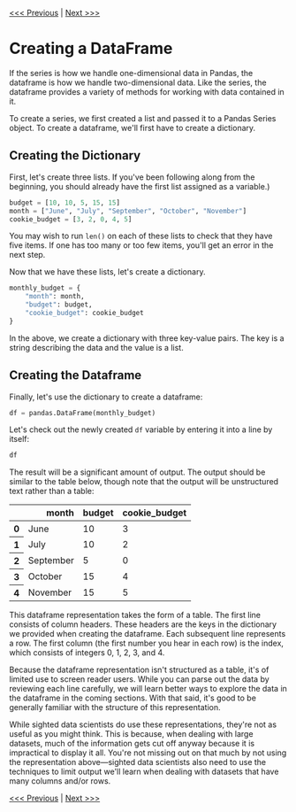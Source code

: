 [<<< Previous](keysvalues.md) | [Next >>>](dataframe_fundamentals.md)

# Creating a DataFrame

If the series is how we handle one-dimensional data in Pandas, the dataframe is how we handle two-dimensional data. Like the series, the dataframe provides a variety of methods for working with data contained in it.

To create a series, we first created a list and passed it to a Pandas Series object. To create a dataframe, we'll first have to create a dictionary.

## Creating the Dictionary

First, let's create three lists. If you've been following along from the beginning, you should already have the first list assigned as a variable.)

```python
budget = [10, 10, 5, 15, 15]
month = ["June", "July", "September", "October", "November"]
cookie_budget = [3, 2, 0, 4, 5]
```

You may wish to run `len()` on each of these lists to check that they have five items. If one has too many or too few items, you'll get an error in the next step.

Now that we have these lists, let's create a dictionary. 

```python
monthly_budget = {
    "month": month, 
    "budget": budget, 
    "cookie_budget": cookie_budget
}
```

In the above, we create a dictionary with three key-value pairs. The key is a string describing the data and the value is a list. 

## Creating the Dataframe

Finally, let's use the dictionary to create a dataframe:

```python
df = pandas.DataFrame(monthly_budget)
```

Let's check out the newly created `df` variable by entering it into a line by itself:

```python
df
```

The result will be a significant amount of output. The output should be similar to the table below, though note that the output will be unstructured text rather than a table:

<table>
  <thead>
    <tr style="text-align: right;">
      <th></th>
      <th>month</th>
      <th>budget</th>
      <th>cookie_budget</th>
    </tr>
  </thead>
  <tbody>
    <tr>
      <th>0</th>
      <td>June</td>
      <td>10</td>
      <td>3</td>
    </tr>
    <tr>
      <th>1</th>
      <td>July</td>
      <td>10</td>
      <td>2</td>
    </tr>
    <tr>
      <th>2</th>
      <td>September</td>
      <td>5</td>
      <td>0</td>
    </tr>
    <tr>
      <th>3</th>
      <td>October</td>
      <td>15</td>
      <td>4</td>
    </tr>
    <tr>
      <th>4</th>
      <td>November</td>
      <td>15</td>
      <td>5</td>
    </tr>
  </tbody>
</table>

This dataframe representation takes the form of a table. The first line consists of column headers. These headers are the keys in the dictionary we provided when creating the dataframe. Each subsequent line represents a row. The first column (the first number you hear in each row) is the index, which consists of integers 0, 1, 2, 3, and 4.

Because the dataframe representation isn't structured as a table, it's of limited use to screen reader users. While you can parse out the data by reviewing each line carefully, we will learn better ways to explore the data in the dataframe in the coming sections. With that said, it's good to be generally familiar with the structure of this representation.

While sighted data scientists do use these representations, they're not as useful as you might think. This is because, when dealing with large datasets, much of the information gets cut off anyway because it is impractical to display it all. You're not missing out on that much by not using the representation above—sighted data scientists also need to use the techniques to limit output we'll learn when dealing with datasets that have many columns and/or rows.

[<<< Previous](keysvalues.md) | [Next >>>](dataframe_fundamentals.md)
